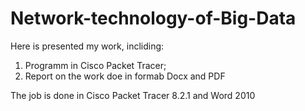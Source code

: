 # Network-technology-of-Big-Data
Here is presented my work, incliding:
1. Programm in Cisco Packet Tracer;
2. Report on the work doe in formab Docx and PDF

The job is done in Cisco Packet Tracer 8.2.1 and Word 2010
